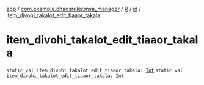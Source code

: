 [app](../../../index.md) / [com.example.chaosruler.msa_manager](../../index.md) / [R](../index.md) / [id](index.md) / [item_divohi_takalot_edit_tiaaor_takala](.)

# item_divohi_takalot_edit_tiaaor_takala

`static val item_divohi_takalot_edit_tiaaor_takala: `[`Int`](https://kotlinlang.org/api/latest/jvm/stdlib/kotlin/-int/index.html)
`static val item_divohi_takalot_edit_tiaaor_takala: `[`Int`](https://kotlinlang.org/api/latest/jvm/stdlib/kotlin/-int/index.html)